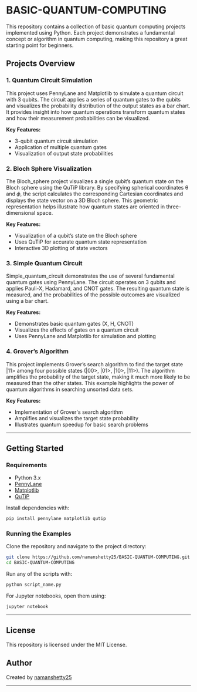 # BASIC-QUANTUM-COMPUTING

This repository contains a collection of basic quantum computing projects implemented using Python. Each project demonstrates a fundamental concept or algorithm in quantum computing, making this repository a great starting point for beginners.

## Projects Overview

### 1. Quantum Circuit Simulation

This project uses PennyLane and Matplotlib to simulate a quantum circuit with 3 qubits. The circuit applies a series of quantum gates to the qubits and visualizes the probability distribution of the output states as a bar chart. It provides insight into how quantum operations transform quantum states and how their measurement probabilities can be visualized.

**Key Features:**
- 3-qubit quantum circuit simulation
- Application of multiple quantum gates
- Visualization of output state probabilities

### 2. Bloch Sphere Visualization

The Bloch_sphere project visualizes a single qubit’s quantum state on the Bloch sphere using the QuTiP library. By specifying spherical coordinates θ and 𝜙, the script calculates the corresponding Cartesian coordinates and displays the state vector on a 3D Bloch sphere. This geometric representation helps illustrate how quantum states are oriented in three-dimensional space.

**Key Features:**
- Visualization of a qubit’s state on the Bloch sphere
- Uses QuTiP for accurate quantum state representation
- Interactive 3D plotting of state vectors

### 3. Simple Quantum Circuit

Simple_quantum_circuit demonstrates the use of several fundamental quantum gates using PennyLane. The circuit operates on 3 qubits and applies Pauli-X, Hadamard, and CNOT gates. The resulting quantum state is measured, and the probabilities of the possible outcomes are visualized using a bar chart.

**Key Features:**
- Demonstrates basic quantum gates (X, H, CNOT)
- Visualizes the effects of gates on a quantum circuit
- Uses PennyLane and Matplotlib for simulation and plotting

### 4. Grover’s Algorithm

This project implements Grover’s search algorithm to find the target state |11> among four possible states (|00>, |01>, |10>, |11>). The algorithm amplifies the probability of the target state, making it much more likely to be measured than the other states. This example highlights the power of quantum algorithms in searching unsorted data sets.

**Key Features:**
- Implementation of Grover's search algorithm
- Amplifies and visualizes the target state probability
- Illustrates quantum speedup for basic search problems

---

## Getting Started

### Requirements

- Python 3.x
- [PennyLane](https://pennylane.ai/)
- [Matplotlib](https://matplotlib.org/)
- [QuTiP](http://qutip.org/)

Install dependencies with:
```bash
pip install pennylane matplotlib qutip
```

### Running the Examples

Clone the repository and navigate to the project directory:
```bash
git clone https://github.com/namanshetty25/BASIC-QUANTUM-COMPUTING.git
cd BASIC-QUANTUM-COMPUTING
```

Run any of the scripts with:
```bash
python script_name.py
```
For Jupyter notebooks, open them using:
```bash
jupyter notebook
```

---

## License

This repository is licensed under the MIT License.

## Author

Created by [namanshetty25](https://github.com/namanshetty25)

---
